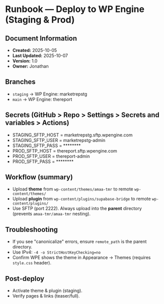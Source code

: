 # Runbook — Deploy to WP Engine (Staging & Prod)

## Document Information
- **Created:** 2025-10-05
- **Last Updated:** 2025-10-07
- **Version:** 1.0
- **Owner:** Jonathan

## Branches
- `staging` → WP Engine: marketrepstg
- `main` → WP Engine: thereport

## Secrets (GitHub > Repo > Settings > Secrets and variables > Actions)
- STAGING_SFTP_HOST = marketrepstg.sftp.wpengine.com
- STAGING_SFTP_USER = marketrepstg-admin
- STAGING_SFTP_PASS = ********
- PROD_SFTP_HOST = thereport.sftp.wpengine.com
- PROD_SFTP_USER = thereport-admin
- PROD_SFTP_PASS = ********

## Workflow (summary)
- Upload **theme** from `wp-content/themes/amaa-tmr` to remote `wp-content/themes/`
- Upload **plugin** from `wp-content/plugins/supabase-bridge` to remote `wp-content/plugins/`
- Use SFTP (port 2222). Always upload into the **parent** directory (prevents `amaa-tmr/amaa-tmr` nesting).

## Troubleshooting
- If you see "canonicalize" errors, ensure `remote_path` is the parent directory.
- Use IPv4: `-4 -o StrictHostKeyChecking=no`
- Confirm WPE shows the theme in Appearance → Themes (requires `style.css` header).

## Post-deploy
- Activate theme & plugin (staging).
- Verify pages & links (teaser/full).